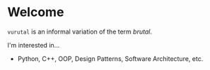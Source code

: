# Welcome

`vurutal` is an informal variation of the term *brutal*.

I'm interested in...

- Python, C++, OOP, Design Patterns, Software Architecture, etc.

<!---
vurutal/vurutal is a ✨ special ✨ repository because its `README.md` (this file) appears on your GitHub profile.
You can click the Preview link to take a look at your changes.
--->
